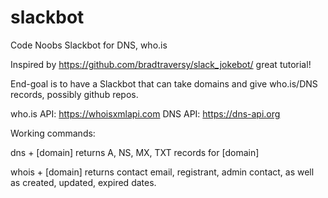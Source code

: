 # slackbot
Code Noobs Slackbot for DNS, who.is


Inspired by https://github.com/bradtraversy/slack_jokebot/ great tutorial!

End-goal is to have a Slackbot that can take domains and give who.is/DNS records, possibly github repos.

who.is API: https://whoisxmlapi.com DNS API: https://dns-api.org

Working commands: 

dns + [domain] returns A, NS, MX, TXT records for [domain] 

whois + [domain] returns contact email, registrant, admin contact, as well as created, updated, expired dates.

